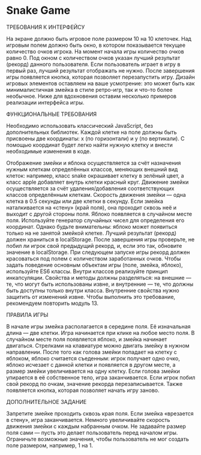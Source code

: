 # Snake Game


ТРЕБОВАНИЯ К ИНТЕРФЕЙСУ

На экране должно быть игровое поле размером 10 на 10 клеточек.
Над игровым полем должно быть окно, в котором показывается текущее количество очков игрока. На момент начала игры количество очков равно 0.
Под окном с количеством очков указан лучший результат (рекорд) данного пользователя. Если пользователь играет в игру в первый раз, лучший результат отображать не нужно.
После завершения игры появляется кнопка, которая позволяет перезапустить игру.
Дизайн игровых элементов оставляем на ваше усмотрение: это может быть как минималистичная змейка в стиле ретро-игр, так и что-то более необычное. Ниже для вдохновения оставим несколько примеров реализации интерфейса игры.


ФУНКЦИОНАЛЬНЫЕ ТРЕБОВАНИЯ

Необходимо использовать классический JavaScript, без дополнительных библиотек.
Каждой клетке на поле должны быть присвоены две координаты: x (по горизонтали) и y (по вертикали). С помощью координат будет легко найти нужную клетку и внести необходимые изменения в коде.

Отображение змейки и яблока осуществляется за счёт назначения нужным клеткам определённых классов, меняющих внешний вид клеток: например, класс snake окрашивает клетку в зелёный цвет, а класс apple добавляет внутрь клетки красный круг.
Движение змейки осуществляется за счёт удаления/добавления соответствующих классов определённым клеткам.
Скорость движения змейки — одна клетка в 0.5 секунды или две клетки в секунду.
Если змейка наталкивается на «стену» (край поля), она проходит сквозь неё и выходит с другой стороны поля.
Яблоко появляется в случайном месте поля. Используйте генератор случайных чисел для определения его координат. Однако будьте внимательны: яблоко может появиться только на не занятой змейкой клетке.
Лучший результат (рекорд) должен храниться в localStorage. После завершения игры проверьте, не побил ли игрок свой предыдущий рекорд, и, если это так, обновите значение в localStorage. При следующем запуске игры рекорд должен красоваться под полем с количеством заработанных очков.
Чтобы задать поведение основным объектам игры (поле, змейка, яблоко), используйте ES6 классы.
Внутри классов реализуйте принцип инкапсуляции. Свойства и методы должны разделяться:
на внешние — те, что могут быть использованы извне,
и внутренние — те, что должны быть доступны только внутри класса.
Внутренние свойства нужно защитить от изменений извне. Чтобы выполнить это требование, рекомендуем повторить модуль 13.


ПРАВИЛА ИГРЫ

В начале игры змейка располагается в середине поля. Её изначальная длина — две клетки.
Игра начинается при клике на любое место поля. В случайном месте поля появляется яблоко, и змейка начинает двигаться. Стрелками на клавиатуре можно двигать змейку в нужном направлении.
После того как голова змейки попадает на клетку с яблоком, яблоко считается съеденным: игрок получает одно очко, яблоко исчезает с данной клетки и появляется в другом месте, а размер змейки увеличивается на одну клетку.
Если голова змейки упирается в её собственное тело, игра заканчивается. Если игрок побил свой рекорд по очкам, значение рекорда перезаписывается. Также появляется кнопка, которая позволяет начать игру заново.


ДОПОЛНИТЕЛЬНОЕ ЗАДАНИЕ

Запретите змейке проходить сквозь края поля. Если змейка «врезается в стену», игра заканчивается.
Немного увеличивайте скорость движения змейки с каждым набранным очком.
Не задавайте размер поля сами — пусть это делает пользователь перед началом игры. Ограничьте возможные значения, чтобы пользователь не мог создать поле размером, например, 1 на 1.
